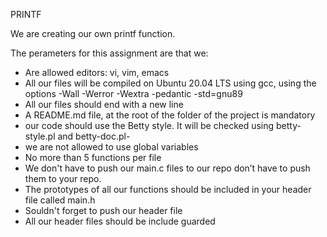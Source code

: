 PRINTF

We are creating our own printf function.

The perameters for this assignment are that we:
- Are allowed editors: vi, vim, emacs
- All our files will be compiled on Ubuntu 20.04 LTS using gcc, using the options -Wall -Werror -Wextra -pedantic -std=gnu89
- All our files should end with a new line
- A README.md file, at the root of the folder of the project is mandatory
 - our code should use the Betty style. It will be checked using betty-style.pl and betty-doc.pl-
- we are not allowed to use global variables
- No more than 5 functions per file
- We don't have to push our main.c files to our repo don’t have to push them to your repo.
- The prototypes of all our functions should be included in your header file called main.h
- Souldn't forget to push our header file
- All our header files should be include guarded

